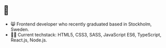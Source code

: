 # 🖖

- 😸 Frontend developer who recently graduated based in Stockholm, Sweden.
- 👩‍💻 Current techstack: HTML5, CSS3, SASS, JavaScript ES6, TypeScript, React.js, Node.js.

##


<!---
jsilf/jsilf is a ✨ special ✨ repository because its `README.md` (this file) appears on your GitHub profile.
You can click the Preview link to take a look at your changes.
--->
